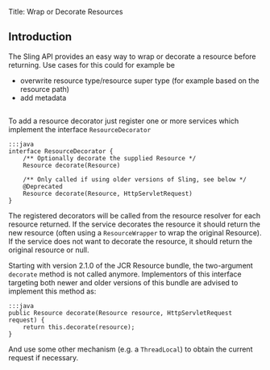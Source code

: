 Title: Wrap or Decorate Resources

## Introduction

The Sling API provides an easy way to wrap or decorate a resource before returning. Use cases for this could for example be
* overwrite resource type/resource super type (for example based on the resource path)
* add metadata

## 

To add a resource decorator just register one or more services which implement the interface `ResourceDecorator`

    :::java
    interface ResourceDecorator {
        /** Optionally decorate the supplied Resource */
        Resource decorate(Resource)
    
        /** Only called if using older versions of Sling, see below */
        @Deprecated
        Resource decorate(Resource, HttpServletRequest)
    } 


The registered decorators will be called from the resource resolver for each resource returned. 
If the service decorates the resource it should return the new resource (often using a `ResourceWrapper` to wrap the original Resource). 
If the service does not want to decorate the resource, it should return the original resource or null. 

Starting with version 2.1.0 of the JCR Resource bundle, the two-argument `decorate` method is not called anymore. 
Implementors of this interface targeting both newer and older versions of this bundle are advised to implement this method as:

    :::java
    public Resource decorate(Resource resource, HttpServletRequest request) {
        return this.decorate(resource);
    }

And use some other mechanism (e.g. a `ThreadLocal`) to obtain the current request if necessary.
